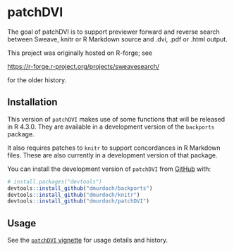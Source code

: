 
<!-- README.md is generated from README.Rmd. Please edit that file -->

# patchDVI

<!-- badges: start -->
<!-- badges: end -->

The goal of patchDVI is to support previewer forward and reverse search
between Sweave, knitr or R Markdown source and .dvi, .pdf or .html
output.

This project was originally hosted on R-forge; see

<https://r-forge.r-project.org/projects/sweavesearch/>

for the older history.

## Installation

This version of `patchDVI` makes use of some functions that will be
released in R 4.3.0. They are available in a development version of the
`backports` package.

It also requires patches to `knitr` to support concordances in R
Markdown files. These are also currently in a development version of
that package.

You can install the development version of `patchDVI` from
[GitHub](https://github.com/) with:

``` r
# install.packages("devtools")
devtools::install_github("dmurdoch/backports")
devtools::install_github("dmurdoch/knitr")
devtools::install_github("dmurdoch/patchDVI")
```

## Usage

See the [`patchDVI`
vignette](https://dmurdoch.github.io/patchDVI/articles/patchDVI.html)
for usage details and history.
